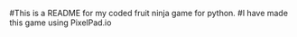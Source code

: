  #This is a README for my coded fruit ninja game for python.
 #I have made this game using PixelPad.io
